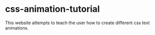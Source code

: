 # css-animation-tutorial
This website attempts to teach the user how to create different css text animations.
